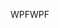 <span data-ttu-id="3df3b-101">WPF</span><span class="sxs-lookup"><span data-stu-id="3df3b-101">WPF</span></span>